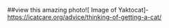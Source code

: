 ##view this amazing photo![
Image of Yaktocat]-https://icatcare.org/advice/thinking-of-getting-a-cat/
